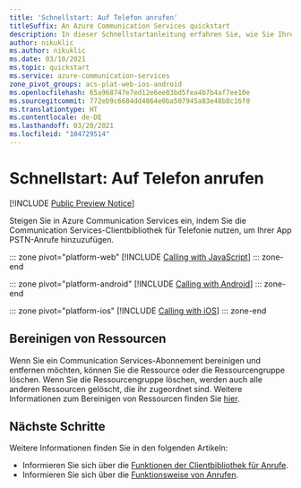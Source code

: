 ```yaml
---
title: 'Schnellstart: Auf Telefon anrufen'
titleSuffix: An Azure Communication Services quickstart
description: In dieser Schnellstartanleitung erfahren Sie, wie Sie Ihrer App mithilfe von Azure Communication Services PSTN-Anruffunktionen hinzufügen.
author: nikuklic
ms.author: nikuklic
ms.date: 03/10/2021
ms.topic: quickstart
ms.service: azure-communication-services
zone_pivot_groups: acs-plat-web-ios-android
ms.openlocfilehash: 65a968747e7ed12e6ee03bd5fea4b7b4af7ee10e
ms.sourcegitcommit: 772eb9c6684dd4864e0ba507945a83e48b8c16f0
ms.translationtype: HT
ms.contentlocale: de-DE
ms.lasthandoff: 03/20/2021
ms.locfileid: "104729514"
---
```

# <a name="quickstart-call-to-phone"></a>Schnellstart: Auf Telefon anrufen

[!INCLUDE [Public Preview Notice](../../includes/public-preview-include.md)]


Steigen Sie in Azure Communication Services ein, indem Sie die Communication Services-Clientbibliothek für Telefonie nutzen, um Ihrer App PSTN-Anrufe hinzuzufügen.

::: zone pivot="platform-web"
[!INCLUDE [Calling with JavaScript](./includes/pstn-call-js.md)]
::: zone-end

::: zone pivot="platform-android"
[!INCLUDE [Calling with Android](./includes/pstn-call-android.md)]
::: zone-end

::: zone pivot="platform-ios"
[!INCLUDE [Calling with iOS](./includes/pstn-call-ios.md)]
::: zone-end

## <a name="clean-up-resources"></a>Bereinigen von Ressourcen

Wenn Sie ein Communication Services-Abonnement bereinigen und entfernen möchten, können Sie die Ressource oder die Ressourcengruppe löschen. Wenn Sie die Ressourcengruppe löschen, werden auch alle anderen Ressourcen gelöscht, die ihr zugeordnet sind. Weitere Informationen zum Bereinigen von Ressourcen finden Sie [hier](../create-communication-resource.md#clean-up-resources).

## <a name="next-steps"></a>Nächste Schritte

Weitere Informationen finden Sie in den folgenden Artikeln:

- Informieren Sie sich über die [Funktionen der Clientbibliothek für Anrufe](./calling-client-samples.md).
- Informieren Sie sich über die [Funktionsweise von Anrufen](../../concepts/voice-video-calling/about-call-types.md).
